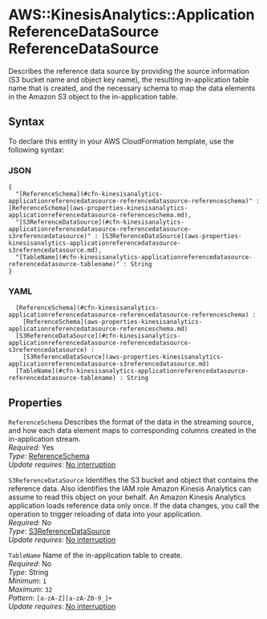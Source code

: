 # AWS::KinesisAnalytics::ApplicationReferenceDataSource ReferenceDataSource<a name="aws-properties-kinesisanalytics-applicationreferencedatasource-referencedatasource"></a>

Describes the reference data source by providing the source information \(S3 bucket name and object key name\), the resulting in\-application table name that is created, and the necessary schema to map the data elements in the Amazon S3 object to the in\-application table\.

## Syntax<a name="aws-properties-kinesisanalytics-applicationreferencedatasource-referencedatasource-syntax"></a>

To declare this entity in your AWS CloudFormation template, use the following syntax:

### JSON<a name="aws-properties-kinesisanalytics-applicationreferencedatasource-referencedatasource-syntax.json"></a>

```
{
  "[ReferenceSchema](#cfn-kinesisanalytics-applicationreferencedatasource-referencedatasource-referenceschema)" : [ReferenceSchema](aws-properties-kinesisanalytics-applicationreferencedatasource-referenceschema.md),
  "[S3ReferenceDataSource](#cfn-kinesisanalytics-applicationreferencedatasource-referencedatasource-s3referencedatasource)" : [S3ReferenceDataSource](aws-properties-kinesisanalytics-applicationreferencedatasource-s3referencedatasource.md),
  "[TableName](#cfn-kinesisanalytics-applicationreferencedatasource-referencedatasource-tablename)" : String
}
```

### YAML<a name="aws-properties-kinesisanalytics-applicationreferencedatasource-referencedatasource-syntax.yaml"></a>

```
﻿  [ReferenceSchema](#cfn-kinesisanalytics-applicationreferencedatasource-referencedatasource-referenceschema) : 
    [ReferenceSchema](aws-properties-kinesisanalytics-applicationreferencedatasource-referenceschema.md)
﻿  [S3ReferenceDataSource](#cfn-kinesisanalytics-applicationreferencedatasource-referencedatasource-s3referencedatasource) : 
    [S3ReferenceDataSource](aws-properties-kinesisanalytics-applicationreferencedatasource-s3referencedatasource.md)
﻿  [TableName](#cfn-kinesisanalytics-applicationreferencedatasource-referencedatasource-tablename) : String
```

## Properties<a name="aws-properties-kinesisanalytics-applicationreferencedatasource-referencedatasource-properties"></a>

`ReferenceSchema`  <a name="cfn-kinesisanalytics-applicationreferencedatasource-referencedatasource-referenceschema"></a>
Describes the format of the data in the streaming source, and how each data element maps to corresponding columns created in the in\-application stream\.  
*Required*: Yes  
*Type*: [ReferenceSchema](aws-properties-kinesisanalytics-applicationreferencedatasource-referenceschema.md)  
*Update requires*: [No interruption](https://docs.aws.amazon.com/AWSCloudFormation/latest/UserGuide/using-cfn-updating-stacks-update-behaviors.html#update-no-interrupt)

`S3ReferenceDataSource`  <a name="cfn-kinesisanalytics-applicationreferencedatasource-referencedatasource-s3referencedatasource"></a>
Identifies the S3 bucket and object that contains the reference data\. Also identifies the IAM role Amazon Kinesis Analytics can assume to read this object on your behalf\. An Amazon Kinesis Analytics application loads reference data only once\. If the data changes, you call the operation to trigger reloading of data into your application\.   
*Required*: No  
*Type*: [S3ReferenceDataSource](aws-properties-kinesisanalytics-applicationreferencedatasource-s3referencedatasource.md)  
*Update requires*: [No interruption](https://docs.aws.amazon.com/AWSCloudFormation/latest/UserGuide/using-cfn-updating-stacks-update-behaviors.html#update-no-interrupt)

`TableName`  <a name="cfn-kinesisanalytics-applicationreferencedatasource-referencedatasource-tablename"></a>
Name of the in\-application table to create\.  
*Required*: No  
*Type*: String  
*Minimum*: `1`  
*Maximum*: `32`  
*Pattern*: `[a-zA-Z][a-zA-Z0-9_]+`  
*Update requires*: [No interruption](https://docs.aws.amazon.com/AWSCloudFormation/latest/UserGuide/using-cfn-updating-stacks-update-behaviors.html#update-no-interrupt)